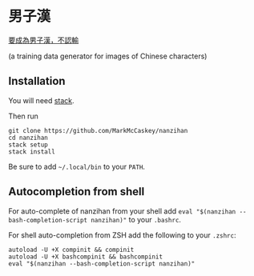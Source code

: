 # 男子漢
[要成為男子漢，不認輸](https://www.youtube.com/watch?v=LcWCG3K2BLk)

(a training data generator for images of Chinese characters)


## Installation

You will need [stack](https://docs.haskellstack.org/en/stable/README/).

Then run 

```
git clone https://github.com/MarkMcCaskey/nanzihan
cd nanzihan
stack setup
stack install
```


Be sure to add `~/.local/bin` to your `PATH`.


## Autocompletion from shell

For auto-complete of nanzihan from your shell add `eval "$(nanzihan --bash-completion-script nanzihan)"` to your `.bashrc`.

For shell auto-completion from ZSH add the following to your `.zshrc`:


```
autoload -U +X compinit && compinit
autoload -U +X bashcompinit && bashcompinit
eval "$(nanzihan --bash-completion-script nanzihan)"
```
